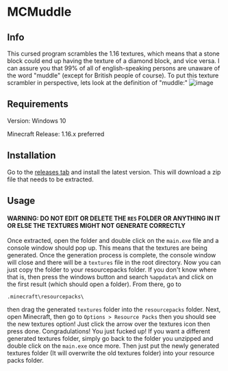 # MCMuddle
## Info
This cursed program scrambles the 1.16 textures, which means that a stone block could end up having the texture of a diamond block, and vice versa. I can assure you that 99% of all of english-speaking persons are unaware of the word "muddle" (except for British people of course). To put this texture scrambler in perspective, lets look at the definition of "muddle:"
![image]()

## Requirements
Version: Windows 10

Minecraft Release: 1.16.x preferred

## Installation
Go to the [releases tab](https://github.com/InfinitiStudios/MinecraftTextureScrambler/releases/tag/1.0.0) and install the latest version. This will download a zip file that needs to be extracted.

## Usage

#### WARNING: DO NOT EDIT OR DELETE THE `RES` FOLDER OR ANYTHING IN IT OR ELSE THE TEXTURES MIGHT NOT GENERATE CORRECTLY

Once extracted, open the folder and double click on the `main.exe` file and a console window should pop up. This means that the textures are being generated. Once the generation process is complete, the console window will close and there will be a `textures` file in the root directory. Now you can just copy the folder to your resourcepacks folder. If you don't know where that is, then press the windows button and search `%appdata%` and click on the first result (which should open a folder). From there, go to
```
.minecraft\resourcepacks\
```
then drag the generated `textures` folder into the `resourcepacks` folder. Next, open Minecraft, then go to `Options > Resource Packs` then you should see the new textures option! Just click the arrow over the textures icon then press done. Congradulations! You just fucked up! If you want a different generated textures folder, simply go back to the folder you unzipped and double click on the `main.exe` once more. Then just put the newly generated textures folder (It will overwrite the old textures folder) into your resource packs folder.
